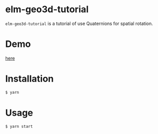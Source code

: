 # elm-geo3d-tutorial

`elm-geo3d-tutorial` is a tutorial of use Quaternions for spatial rotation.

# Demo

[here](https://tnyo43.github.io/elm-geo3d-tutorial/)

# Installation

```bash
$ yarn
```

# Usage

```bash
$ yarn start
```
